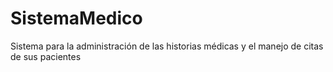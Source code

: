 # SistemaMedico
Sistema para la administración de las historias médicas y el manejo de citas de sus pacientes
